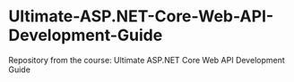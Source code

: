 # Ultimate-ASP.NET-Core-Web-API-Development-Guide
Repository from the course: Ultimate ASP.NET Core Web API Development Guide
